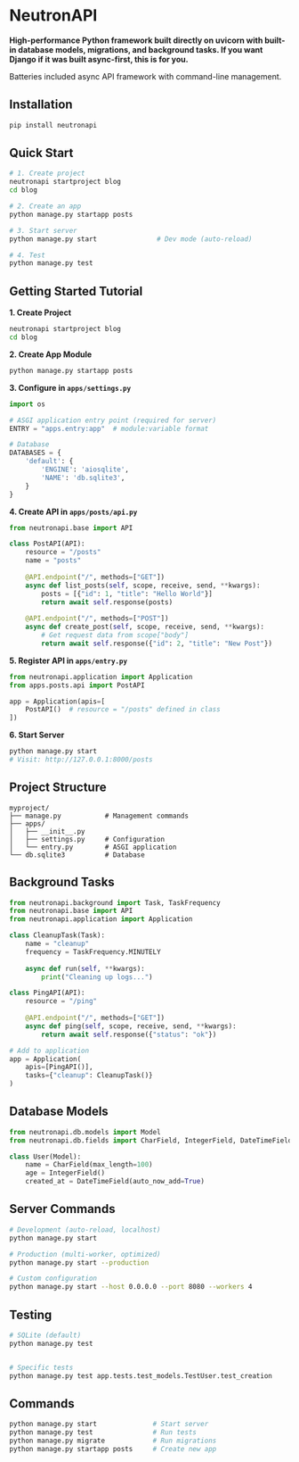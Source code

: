 # NeutronAPI

**High-performance Python framework built directly on uvicorn with built-in database models, migrations, and background tasks. If you want Django if it was built async-first, this is for you.**

Batteries included async API framework with command-line management.

## Installation

```bash
pip install neutronapi
```

## Quick Start

```bash
# 1. Create project
neutronapi startproject blog
cd blog

# 2. Create an app
python manage.py startapp posts

# 3. Start server  
python manage.py start               # Dev mode (auto-reload)

# 4. Test
python manage.py test
```

## Getting Started Tutorial

**1. Create Project**
```bash
neutronapi startproject blog
cd blog
```

**2. Create App Module**  
```bash
python manage.py startapp posts
```

**3. Configure in `apps/settings.py`**
```python
import os

# ASGI application entry point (required for server)
ENTRY = "apps.entry:app"  # module:variable format

# Database
DATABASES = {
    'default': {
        'ENGINE': 'aiosqlite',
        'NAME': 'db.sqlite3',
    }
}
```

**4. Create API in `apps/posts/api.py`**
```python
from neutronapi.base import API

class PostAPI(API):
    resource = "/posts"
    name = "posts"
    
    @API.endpoint("/", methods=["GET"])
    async def list_posts(self, scope, receive, send, **kwargs):
        posts = [{"id": 1, "title": "Hello World"}]
        return await self.response(posts)
    
    @API.endpoint("/", methods=["POST"])
    async def create_post(self, scope, receive, send, **kwargs):
        # Get request data from scope["body"]
        return await self.response({"id": 2, "title": "New Post"})
```

**5. Register API in `apps/entry.py`**
```python
from neutronapi.application import Application
from apps.posts.api import PostAPI

app = Application(apis=[
    PostAPI()  # resource = "/posts" defined in class
])
```

**6. Start Server**
```bash
python manage.py start
# Visit: http://127.0.0.1:8000/posts
```

## Project Structure

```
myproject/
├── manage.py           # Management commands
├── apps/
│   ├── __init__.py
│   ├── settings.py     # Configuration 
│   └── entry.py        # ASGI application
└── db.sqlite3          # Database
```

## Background Tasks

```python
from neutronapi.background import Task, TaskFrequency
from neutronapi.base import API
from neutronapi.application import Application

class CleanupTask(Task):
    name = "cleanup"
    frequency = TaskFrequency.MINUTELY
    
    async def run(self, **kwargs):
        print("Cleaning up logs...")

class PingAPI(API):
    resource = "/ping"
    
    @API.endpoint("/", methods=["GET"])
    async def ping(self, scope, receive, send, **kwargs):
        return await self.response({"status": "ok"})

# Add to application  
app = Application(
    apis=[PingAPI()],
    tasks={"cleanup": CleanupTask()}
)
```
## Database Models

```python
from neutronapi.db.models import Model
from neutronapi.db.fields import CharField, IntegerField, DateTimeField

class User(Model):
    name = CharField(max_length=100)
    age = IntegerField()
    created_at = DateTimeField(auto_now_add=True)
```

## Server Commands

```bash
# Development (auto-reload, localhost)
python manage.py start

# Production (multi-worker, optimized)  
python manage.py start --production

# Custom configuration
python manage.py start --host 0.0.0.0 --port 8080 --workers 4
```

## Testing

```bash
# SQLite (default)
python manage.py test


# Specific tests
python manage.py test app.tests.test_models.TestUser.test_creation
```

## Commands

```bash
python manage.py start              # Start server
python manage.py test               # Run tests  
python manage.py migrate            # Run migrations
python manage.py startapp posts     # Create new app
```
